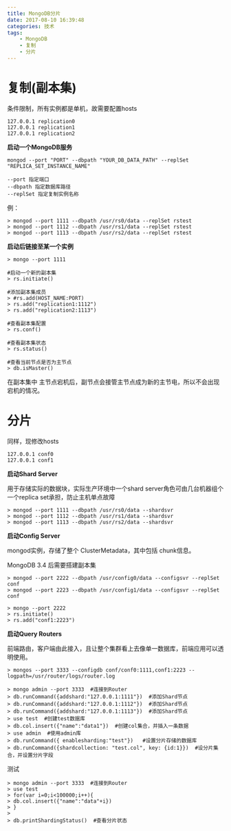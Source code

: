```yaml
---
title: MongoDB分片
date: 2017-08-10 16:39:48
categories: 技术
tags:
    - MongoDB
    - 复制
    - 分片
---
```

# 复制(副本集)

条件限制，所有实例都是单机，故需要配置hosts
```
127.0.0.1 replication0
127.0.0.1 replication1
127.0.0.1 replication2
```

**启动一个MongoDB服务**
```
mongod --port "PORT" --dbpath "YOUR_DB_DATA_PATH" --replSet "REPLICA_SET_INSTANCE_NAME"

--port 指定端口
--dbpath 指定数据库路径
--replSet 指定复制实例名称
```

例：
```
> mongod --port 1111 --dbpath /usr/rs0/data --replSet rstest
> mongod --port 1112 --dbpath /usr/rs1/data --replSet rstest
> mongod --port 1113 --dbpath /usr/rs2/data --replSet rstest
```

**启动后链接至某一个实例**
```
> mongo --port 1111

#启动一个新的副本集
> rs.initiate() 

#添加副本集成员
> #rs.add(HOST_NAME:PORT)
> rs.add("replication1:1112")
> rs.add("replication2:1113")

#查看副本集配置
> rs.conf()

#查看副本集状态
> rs.status()

#查看当前节点是否为主节点
> db.isMaster()
```

在副本集中 主节点宕机后，副节点会接管主节点成为新的主节电，所以不会出现宕机的情况。

# 分片

同样，现修改hosts
```
127.0.0.1 conf0
127.0.0.1 conf1
```

**启动Shard Server**

用于存储实际的数据块，实际生产环境中一个shard server角色可由几台机器组个一个replica set承担，防止主机单点故障
```
> mongod --port 1111 --dbpath /usr/rs0/data --shardsvr
> mongod --port 1112 --dbpath /usr/rs1/data --shardsvr
> mongod --port 1113 --dbpath /usr/rs2/data --shardsvr
```

**启动Config Server**

mongod实例，存储了整个 ClusterMetadata，其中包括 chunk信息。

MongoDB 3.4 后需要搭建副本集
```
> mongod --port 2222 --dbpath /usr/config0/data --configsvr --replSet conf
> mongod --port 2223 --dbpath /usr/config1/data --configsvr --replSet conf

> mongo --port 2222
> rs.initiate() 
> rs.add("conf1:2223")
```

**启动Query Routers**

前端路由，客户端由此接入，且让整个集群看上去像单一数据库，前端应用可以透明使用。

```
> mongos --port 3333 --configdb conf/conf0:1111,conf1:2223 --logpath=/usr/router/logs/router.log

> mongo admin --port 3333  #连接到Router
> db.runCommand({addshard:"127.0.0.1:1111"})  #添加Shard节点
> db.runCommand({addshard:"127.0.0.1:1112"})  #添加Shard节点
> db.runCommand({addshard:"127.0.0.1:1113"})  #添加Shard节点
> use test  #创建test数据库
> db.col.insert({"name":"data1"})  #创建col集合，并插入一条数据
> use admin  #使用admin库
> db.runCommand({ enablesharding:"test"})   #设置分片存储的数据库
> db.runCommand({shardcollection: "test.col", key: {id:1}})  #设分片集合，并设置分片字段
```

测试
```
> mongo admin --port 3333  #连接到Router
> use test
> for(var i=0;i<100000;i++){
> db.col.insert({"name":"data"+i}) 
> }
> 
> db.printShardingStatus()  #查看分片状态
```